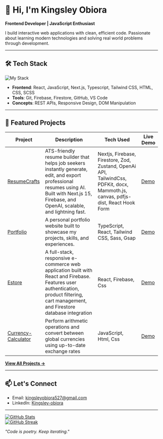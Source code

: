 # 👋 Hi, I'm Kingsley Obiora 

**Frontend Developer | JavaScript Enthusiast**  

I build interactive web applications with clean, efficient code. Passionate about learning modern technologies and solving real world problems through development.  

---

## 🛠️ Tech Stack  

![My Stack](https://skillicons.dev/icons?i=ts,js,react,html,sass,css,tailwind,nextjs,firebase)

- **Frontend**: React, JavaScript, Next.js, Typescript, Tailwind CSS, HTML, CSS, SCSS 
- **Tools**: Git, Firebase, Firestore, GitHub, VS Code  
- **Concepts**: REST APIs, Responsive Design, DOM Manipulation  

---

## 🚀 Featured Projects  

| Project | Description | Tech Used | Live Demo |  
|---------|-------------|-----------|-----------|
| [ResumeCrafts](https://github.com/Obiorakingsley/ResumeCrafts) | ATS-friendly resume builder that helps job seekers instantly generate, edit, and export professional resumes using AI. Built with Next.js 15, Firebase, and OpenAI, scalable, and lightning fast. | Nextjs, Firebase, Firestore, Zod, Zustand, OpenAi API, TailwindCss, PDFKit, docx, Mammoth.js, canvas, pdfjs-dist, React Hook Form | [Demo](https://resumecrafts.vercel.app/)
| [Portfolio](https://github.com/Obiorakingsley/kingsleyobiora) | A personal portfolio website built to showcase my projects, skills, and experiences. | TypeScript, React, Tailwind CSS, Sass, Gsap | [Demo](https://kingsleyobiora.vercel.app/)
| [Estore](https://github.com/Obiorakingsley/E-store-firebase) | A full-stack, responsive e-commerce web application built with React and Firebase. Features user authentication, product filtering, cart management, and Firestore database integration | React, Firebase, Css | [Demo](https://e-store-792c2.web.app/)
| [Currency-Calculator](https://github.com/Obiorakingsley/Currency-Calculator) | Perform arithmetic operations and convert between global currencies using up-to-date exchange rates | JavaScript, Html, Css | [Demo](https://currency-calculator-obiora-kingsleys-app.vercel.app/)


**[View All Projects →](https://github.com/Obiorakingsley?tab=repositories)**  

---

## 📫 Let's Connect  
- Email: kingsleyobiora527@gmail.com
- LinkedIn: [Kingsley-obiora](https://www.linkedin.com/in/kingsley-obiora-27a01a205)
---


[![GitHub Stats](https://github-readme-stats.vercel.app/api?username=Obiorakingsley&show_icons=true&theme=radical&hide=issues,contribs)](https://github.com/Obiorakingsley)  
[![GitHub Streak](https://streak-stats.demolab.com?user=Obiorakingsley&theme=dark&fire=DD2727)](https://git.io/streak-stats)

*"Code is poetry. Keep iterating."*  
